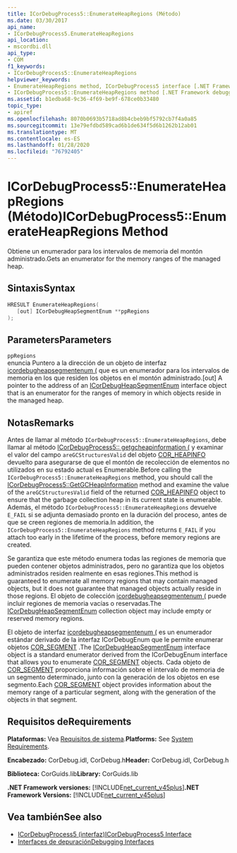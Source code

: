```yaml
---
title: ICorDebugProcess5::EnumerateHeapRegions (Método)
ms.date: 03/30/2017
api_name:
- ICorDebugProcess5.EnumerateHeapRegions
api_location:
- mscordbi.dll
api_type:
- COM
f1_keywords:
- ICorDebugProcess5::EnumerateHeapRegions
helpviewer_keywords:
- EnumerateHeapRegions method, ICorDebugProcess5 interface [.NET Framework debugging]
- ICorDebugProcess5::EnumerateHeapRegions method [.NET Framework debugging]
ms.assetid: b1edba68-9c36-4f69-be9f-678ce0b33480
topic_type:
- apiref
ms.openlocfilehash: 8070b0693b5718ad8b4cbeb9bf5792cb7f4a0a85
ms.sourcegitcommit: 13e79efdbd589cad6b1de634f5d6b1262b12ab01
ms.translationtype: MT
ms.contentlocale: es-ES
ms.lasthandoff: 01/28/2020
ms.locfileid: "76792405"
---
```

# <a name="icordebugprocess5enumerateheapregions-method"></a><span data-ttu-id="8a444-102">ICorDebugProcess5::EnumerateHeapRegions (Método)</span><span class="sxs-lookup"><span data-stu-id="8a444-102">ICorDebugProcess5::EnumerateHeapRegions Method</span></span>
<span data-ttu-id="8a444-103">Obtiene un enumerador para los intervalos de memoria del montón administrado.</span><span class="sxs-lookup"><span data-stu-id="8a444-103">Gets an enumerator for the memory ranges of the managed heap.</span></span>  
  
## <a name="syntax"></a><span data-ttu-id="8a444-104">Sintaxis</span><span class="sxs-lookup"><span data-stu-id="8a444-104">Syntax</span></span>  
  
```cpp  
HRESULT EnumerateHeapRegions(  
   [out] ICorDebugHeapSegmentEnum **ppRegions  
);  
```  
  
## <a name="parameters"></a><span data-ttu-id="8a444-105">Parameters</span><span class="sxs-lookup"><span data-stu-id="8a444-105">Parameters</span></span>  
 `ppRegions`  
 <span data-ttu-id="8a444-106">enuncia Puntero a la dirección de un objeto de interfaz [icordebugheapsegmentenum (](icordebugheapsegmentenum-interface.md) que es un enumerador para los intervalos de memoria en los que residen los objetos en el montón administrado.</span><span class="sxs-lookup"><span data-stu-id="8a444-106">[out] A pointer to the address of an [ICorDebugHeapSegmentEnum](icordebugheapsegmentenum-interface.md) interface object that is an enumerator for the ranges of memory in which objects reside in the managed heap.</span></span>  
  
## <a name="remarks"></a><span data-ttu-id="8a444-107">Notas</span><span class="sxs-lookup"><span data-stu-id="8a444-107">Remarks</span></span>  
 <span data-ttu-id="8a444-108">Antes de llamar al método `ICorDebugProcess5::EnumerateHeapRegions`, debe llamar al método [ICorDebugProcess5:: getgcheapinformation (](icordebugprocess5-getgcheapinformation-method.md) y examinar el valor del campo `areGCStructuresValid` del objeto [COR_HEAPINFO](cor-heapinfo-structure.md) devuelto para asegurarse de que el montón de recolección de elementos no utilizados en su estado actual es Enumerable.</span><span class="sxs-lookup"><span data-stu-id="8a444-108">Before calling the `ICorDebugProcess5::EnumerateHeapRegions` method, you should call the [ICorDebugProcess5::GetGCHeapInformation](icordebugprocess5-getgcheapinformation-method.md) method and examine the value of the `areGCStructuresValid` field of the returned [COR_HEAPINFO](cor-heapinfo-structure.md) object to ensure that the garbage collection heap in its current state is enumerable.</span></span> <span data-ttu-id="8a444-109">Además, el método `ICorDebugProcess5::EnumerateHeapRegions` devuelve `E_FAIL` si se adjunta demasiado pronto en la duración del proceso, antes de que se creen regiones de memoria.</span><span class="sxs-lookup"><span data-stu-id="8a444-109">In addition, the `ICorDebugProcess5::EnumerateHeapRegions` method returns `E_FAIL` if you attach too early in the lifetime of the process, before memory regions are created.</span></span>  
  
 <span data-ttu-id="8a444-110">Se garantiza que este método enumera todas las regiones de memoria que pueden contener objetos administrados, pero no garantiza que los objetos administrados residen realmente en esas regiones.</span><span class="sxs-lookup"><span data-stu-id="8a444-110">This method is guaranteed to enumerate all memory regions that may contain managed objects, but it does not guarantee that managed objects actually reside in those regions.</span></span> <span data-ttu-id="8a444-111">El objeto de colección [icordebugheapsegmentenum (](icordebugheapsegmentenum-interface.md) puede incluir regiones de memoria vacías o reservadas.</span><span class="sxs-lookup"><span data-stu-id="8a444-111">The [ICorDebugHeapSegmentEnum](icordebugheapsegmentenum-interface.md) collection object may include empty or reserved memory regions.</span></span>  
  
 <span data-ttu-id="8a444-112">El objeto de interfaz [icordebugheapsegmentenum (](icordebugheapsegmentenum-interface.md) es un enumerador estándar derivado de la interfaz ICorDebugEnum que le permite enumerar objetos [COR_SEGMENT](cor-segment-structure.md) .</span><span class="sxs-lookup"><span data-stu-id="8a444-112">The [ICorDebugHeapSegmentEnum](icordebugheapsegmentenum-interface.md) interface object is a standard enumerator derived from the ICorDebugEnum interface that allows you to enumerate [COR_SEGMENT](cor-segment-structure.md) objects.</span></span> <span data-ttu-id="8a444-113">Cada objeto de [COR_SEGMENT](cor-segment-structure.md) proporciona información sobre el intervalo de memoria de un segmento determinado, junto con la generación de los objetos en ese segmento.</span><span class="sxs-lookup"><span data-stu-id="8a444-113">Each [COR_SEGMENT](cor-segment-structure.md) object provides information about the memory range of a particular segment, along with the generation of the objects in that segment.</span></span>  
  
## <a name="requirements"></a><span data-ttu-id="8a444-114">Requisitos de</span><span class="sxs-lookup"><span data-stu-id="8a444-114">Requirements</span></span>  
 <span data-ttu-id="8a444-115">**Plataformas:** Vea [Requisitos de sistema](../../../../docs/framework/get-started/system-requirements.md).</span><span class="sxs-lookup"><span data-stu-id="8a444-115">**Platforms:** See [System Requirements](../../../../docs/framework/get-started/system-requirements.md).</span></span>  
  
 <span data-ttu-id="8a444-116">**Encabezado:** CorDebug.idl, CorDebug.h</span><span class="sxs-lookup"><span data-stu-id="8a444-116">**Header:** CorDebug.idl, CorDebug.h</span></span>  
  
 <span data-ttu-id="8a444-117">**Biblioteca:** CorGuids.lib</span><span class="sxs-lookup"><span data-stu-id="8a444-117">**Library:** CorGuids.lib</span></span>  
  
 <span data-ttu-id="8a444-118">**.NET Framework versiones:** [!INCLUDE[net_current_v45plus](../../../../includes/net-current-v45plus-md.md)]</span><span class="sxs-lookup"><span data-stu-id="8a444-118">**.NET Framework Versions:** [!INCLUDE[net_current_v45plus](../../../../includes/net-current-v45plus-md.md)]</span></span>  
  
## <a name="see-also"></a><span data-ttu-id="8a444-119">Vea también</span><span class="sxs-lookup"><span data-stu-id="8a444-119">See also</span></span>

- [<span data-ttu-id="8a444-120">ICorDebugProcess5 (interfaz)</span><span class="sxs-lookup"><span data-stu-id="8a444-120">ICorDebugProcess5 Interface</span></span>](icordebugprocess5-interface.md)
- [<span data-ttu-id="8a444-121">Interfaces de depuración</span><span class="sxs-lookup"><span data-stu-id="8a444-121">Debugging Interfaces</span></span>](debugging-interfaces.md)
